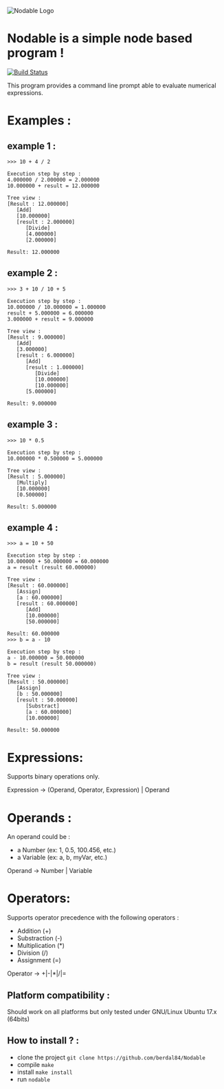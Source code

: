 ![Nodable Logo](https://github.com/berdal84/Nodable/blob/develop/data/icon.png)

Nodable is a simple node based program !
========================================
[![Build Status](https://travis-ci.org/berdal84/Nodable.svg?branch=master)](https://travis-ci.org/berdal84/Nodable)

This program provides a command line prompt able to evaluate numerical expressions.

Examples :
==========

example 1 :
-----------
```
>>> 10 + 4 / 2

Execution step by step :
4.000000 / 2.000000 = 2.000000
10.000000 + result = 12.000000

Tree view :
[Result : 12.000000]
   [Add]
   [10.000000]
   [result : 2.000000]
      [Divide]
      [4.000000]
      [2.000000]

Result: 12.000000
```
example 2 :
-----------
```
>>> 3 + 10 / 10 + 5

Execution step by step :
10.000000 / 10.000000 = 1.000000
result + 5.000000 = 6.000000
3.000000 + result = 9.000000

Tree view :
[Result : 9.000000]
   [Add]
   [3.000000]
   [result : 6.000000]
      [Add]
      [result : 1.000000]
         [Divide]
         [10.000000]
         [10.000000]
      [5.000000]

Result: 9.000000
```

example 3 :
-----------
```
>>> 10 * 0.5

Execution step by step :
10.000000 * 0.500000 = 5.000000

Tree view :
[Result : 5.000000]
   [Multiply]
   [10.000000]
   [0.500000]

Result: 5.000000
```

example 4 :
-----------
```
>>> a = 10 + 50

Execution step by step :
10.000000 + 50.000000 = 60.000000
a = result (result 60.000000)

Tree view :
[Result : 60.000000]
   [Assign]
   [a : 60.000000]
   [result : 60.000000]
      [Add]
      [10.000000]
      [50.000000]

Result: 60.000000
>>> b = a - 10

Execution step by step :
a - 10.000000 = 50.000000
b = result (result 50.000000)

Tree view :
[Result : 50.000000]
   [Assign]
   [b : 50.000000]
   [result : 50.000000]
      [Substract]
      [a : 60.000000]
      [10.000000]

Result: 50.000000
```

Expressions:
============

Supports binary operations only.

Expression -> (Operand, Operator, Expression) | Operand

Operands :
==========

An operand could be :

- a Number (ex: 1, 0.5, 100.456, etc.)
- a Variable (ex: a, b, myVar, etc.)

Operand -> Number | Variable

Operators:
==========

Supports operator precedence with the following operators :

- Addition (+)
- Substraction (-)
- Multiplication (*)
- Division (/)
- Assignment (=)

Operator -> +|-|*|/|=

Platform compatibility :
------------------------
Should work on all platforms but only tested under GNU/Linux Ubuntu 17.x (64bits)

How to install ? :
------------------------
- clone the project `git clone https://github.com/berdal84/Nodable`
- compile `make`
- install `make install`
- run `nodable`

